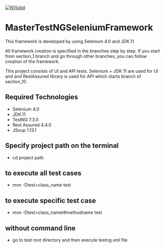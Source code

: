 [![N|Solid](https://bobit.us/wp-content/uploads/2021/04/bobit-logo.png)](https://bobit37.github.io/Resume/)

# MasterTestNGSeleniumFramework

This framework is developed by using Selenium 4.0 and JDK.11

All framework creation is specified in the branches step by step. If you start from section_1 branch and go through other branches, you can follow creation of the framework.

This project consists of UI and API tests. Selenium + JDK 11 are used for UI and and RestAssured library is used for API which starts branch of section_10.

## Required Technologies
- Selenium 4.0
- JDK.11
- TestNG 7.3.0
- Rest Assured 4.4.0
- JSoup 1.13.1

## Specify project path on the terminal
- cd project path

## to execute all test cases
- mvn -Dtest=class_name test

## to execute specific test case
- mvn -Dtest=class_namet#methodname test

## without command line
- go to test root directory and then execute testng.xml file
